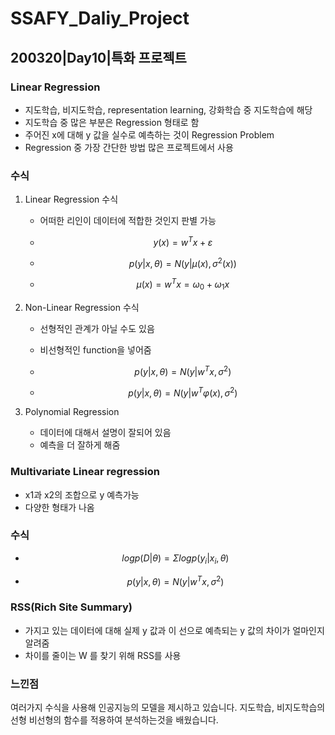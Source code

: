 # SSAFY_Daliy_Project

## 200320|Day10|특화 프로젝트

### Linear Regression

- 지도학습, 비지도학습, representation learning, 강화학습 중 지도학습에 해당
- 지도학습 중 많은 부분은 Regression 형태로 함
- 주어진 x에 대해 y 값을 실수로 예측하는 것이 Regression Problem
- Regression 중 가장 간단한 방법 많은 프로젝트에서 사용



### 수식

1. Linear Regression 수식

   - 어떠한 리인이 데이터에 적합한 것인지 판별 가능

   - $$
     y(x) = w^Tx + ε
     $$

   - $$
     p(y|x, θ) = N(y|μ(x), σ^2(x))
     $$

   - $$
     μ(x) = w^Tx = ω_0 + ω_1x
     $$

2. Non-Linear Regression 수식

   - 선형적인 관계가 아닐 수도 있음

   - 비선형적인 function을 넣어줌

   - $$
     p(y|x, θ) = N(y|w^Tx, σ^2)
     $$

   - $$
     p(y|x, θ) = N(y|w^Tφ(x), σ^2)
     $$

     

3. Polynomial Regression

   - 데이터에 대해서 설명이 잘되어 있음
   - 예측을 더 잘하게 해줌

### Multivariate Linear regression

- x1과 x2의 조합으로 y 예측가능
- 다양한 형태가 나옴



### 수식

- $$
  log p(D|θ) = Σlogp(y_i|x_i, θ)
  $$

- $$
  p(y|x, θ) = N(y|w^Tx, σ^2)
  $$



### RSS(Rich Site Summary)

- 가지고 있는 데이터에 대해 실제 y 값과 이 선으로 예측되는 y 값의 차이가 얼마인지 알려줌
- 차이를 줄이는 W 를 찾기 위해 RSS를 사용





### 느낀점

여러가지 수식을 사용해 인공지능의 모델을 제시하고 있습니다. 지도학습, 비지도학습의 선형 비선형의 함수를 적용하여 분석하는것을 배웠습니다.